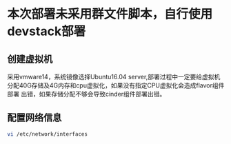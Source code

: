 # 本次部署未采用群文件脚本，自行使用devstack部署
## 创建虚拟机
采用vmware14，系统镜像选择Ubuntu16.04 server,部署过程中一定要给虚拟机分配40G存储及4G内存和cpu虚拟化，如果没有指定CPU虚拟化会造成flavor组件部署
出错，如果存储分配不够会导致cinder组件部署出错。
## 配置网络信息
```bash
vi /etc/network/interfaces
